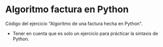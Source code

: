 # Algoritmo factura en Python
Código del ejercicio "Algoritmo de una factura hecha en Python".

* Tener en cuenta que es solo un ejercicio para prácticar la sintaxis de Python.
